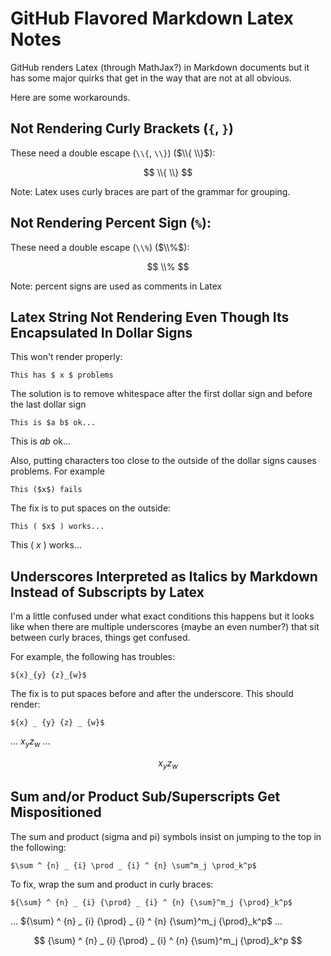 GitHub Flavored Markdown Latex Notes
===

GitHub renders Latex (through MathJax?) in Markdown documents
but it has some major quirks that get in the way that are not
at all obvious.

Here are some workarounds.


Not Rendering Curly Brackets (`{`, `}`)
---

These need a double escape (`\\{`, `\\}`) ($\\{ \\}$):

$$
\\{ \\}
$$

Note: Latex uses curly braces are part of the grammar for grouping.

Not Rendering Percent Sign (`%`):
---

These need a double escape (`\\%`) ($\\%$):

$$
\\%
$$

Note: percent signs are used as comments in Latex

Latex String Not Rendering Even Though Its Encapsulated In Dollar Signs
---

This won't render properly:

```
This has $ x $ problems
```

The solution is to remove whitespace after the first dollar sign and
before the last dollar sign

```
This is $a b$ ok...
```

This is $a b$ ok...

Also, putting characters too close to the outside of the dollar signs causes problems.
For example

```
This ($x$) fails
```

The fix is to put spaces on the outside:

```
This ( $x$ ) works...
```

This ( $x$ ) works...

Underscores Interpreted as Italics by Markdown Instead of Subscripts by Latex
---

I'm a little confused under what exact conditions this happens but it looks like
when there are multiple underscores (maybe an even number?) that sit between
curly braces, things get confused.

For example, the following has troubles:

```
${x}_{y} {z}_{w}$
```

The fix is to put spaces before and after the underscore.
This should render:

```
${x} _ {y} {z} _ {w}$
```

... ${x} _ {y} {z} _ {w}$ ...

$$
{x} _ {y} {z} _ {w}
$$

Sum and/or Product Sub/Superscripts Get Mispositioned
---

The sum and product (sigma and pi) symbols insist on jumping to the top in the following:

```
$\sum ^ {n} _ {i} \prod _ {i} ^ {n} \sum^m_j \prod_k^p$ 
```

To fix, wrap the sum and product in curly braces:

```
${\sum} ^ {n} _ {i} {\prod} _ {i} ^ {n} {\sum}^m_j {\prod}_k^p$ 
```

...  ${\sum} ^ {n} _ {i} {\prod} _ {i} ^ {n} {\sum}^m_j {\prod}_k^p$  ...

$$
{\sum} ^ {n} _ {i} {\prod} _ {i} ^ {n} {\sum}^m_j {\prod}_k^p
$$

